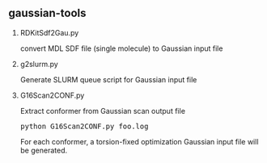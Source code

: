 <h2>gaussian-tools</h2>
<ol>
<li>RDKitSdf2Gau.py</li>   
<p>convert MDL SDF file (single molecule) to Gaussian input file </p>

<li>g2slurm.py</li>
<p>Generate SLURM queue script for Gaussian input file</p>

<li>G16Scan2CONF.py</li>
<p>Extract conformer from Gaussian scan output file</p>
<pre line="1" lang="python">
python G16Scan2CONF.py foo.log
</pre>
<p>For each conformer, a torsion-fixed optimization Gaussian input file will be generated.</p>

</ol>
